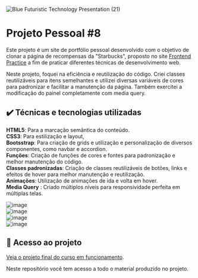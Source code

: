 


![Blue Futuristic Technology Presentation (21)](https://github.com/user-attachments/assets/d7b5517f-6968-4450-b5cf-001459630fd1)


# Projeto Pessoal #8

Este projeto é um site de portfólio pessoal desenvolvido com o objetivo de clonar a página de recompensas da "Starbucks", proposto no site [Frontend Practice](https://www.frontendpractice.com/projects/starbucks)  a fim de praticar diferentes técnicas de desenvolvimento web.  

Neste projeto, foquei na eficiência e reutilização do código. Criei classes reutilizáveis para itens semelhantes e utilizei diversas variáveis de cores para padronizar e facilitar a manutenção da página. Também exercitei a modificação do painel completamente com media query.    

## ✔️ Técnicas e tecnologias utilizadas  
**HTML5**: Para a marcação semântica do conteúdo.  
**CSS3**: Para estilização e layout,     
**Bootsstrap**: Para criação de grids e utilização e personalização de diversos componentes, como navbar e accordion.    
**Funções**: Criação de funções de cores e fontes para padronização e melhor manutenção do código.    
**Classes padronizadas**: Criação de classes reutilizáveis de botões, links e efeitos de hover para melhor manutenção e reutilização.  
**Animações**: Utilização de animações de ida e volta em hover.  
**Media Query** : Criado múltiplos níveis para responsividade perfeita em múltiplas telas. 


  


![image](https://github.com/user-attachments/assets/aa3d9258-b98f-4862-b977-907e13f7552e)  
![image](https://github.com/user-attachments/assets/82eb1e40-527b-468b-ac82-22bb817fa190)  
![image](https://github.com/user-attachments/assets/4e0e6b8e-eecf-4f68-9fc4-fdb85aa3924a)  
![image](https://github.com/user-attachments/assets/dead92f5-da96-4c9a-935f-c020ae82d775)  







 
 


  









      
## 📁 Acesso ao projeto  

[Veja o projeto final do curso em funcionamento](https://lshv04.github.io/Projetopessoal8/).  





Neste repositório você tem acesso a todo o material produzido no projeto.


